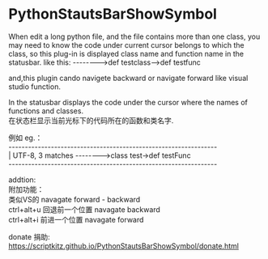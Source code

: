 PythonStautsBarShowSymbol
=========================

When edit a long python file, and the file contains more than one class, you may need to know the code under current cursor belongs to which the class, so this plug-in is displayed class name and function name in the statusbar.
like this:
-------->def testclass-->def testfunc

and,this plugin cando navigete backward or navigate forward like visual studio function.



In the statusbar displays the code under the cursor where the names of functions and classes.<br />
在状态栏显示当前光标下的代码所在的函数和类名字.
<br/>

例如 eg.：<br />
---------------------------------------------------------------- <br />
\| UTF-8, 3 matches    --------\>class test-\>def testFunc <br />
---------------------------------------------------------------- <br />


addtion:<br />
附加功能： <br />
类似VS的 navagate forward - backward<br />
ctrl+alt+u 回退前一个位置 navagate backward<br />
ctrl+alt+i 前进一个位置 navagate forward<br />


donate 捐助:<br />
https://scriptkitz.github.io/PythonStautsBarShowSymbol/donate.html<br />
